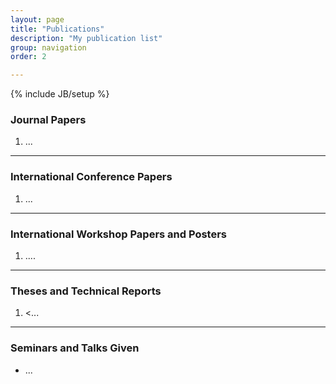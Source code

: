 ```yaml
---
layout: page
title: "Publications"
description: "My publication list"
group: navigation
order: 2

---
```

{% include JB/setup %}

<div class="row">
<div class="span12">

<h3>Journal Papers</h3>
<ol>
<li>...</li>
</ol>

<hr />
<h3>International Conference Papers</h3>
<ol>
<li>...</li>
</ol>

<hr />

<h3>International Workshop Papers and Posters</h3>
<ol>
<li>....</li>
</ol>

<hr />
<h3>Theses and Technical Reports</h3>
<ol>
<li><...</li>
</ol>

<hr />
<h3>Seminars and Talks Given</h3>
<ul>
<li>...</li>
</ul>
</div>
</div>
